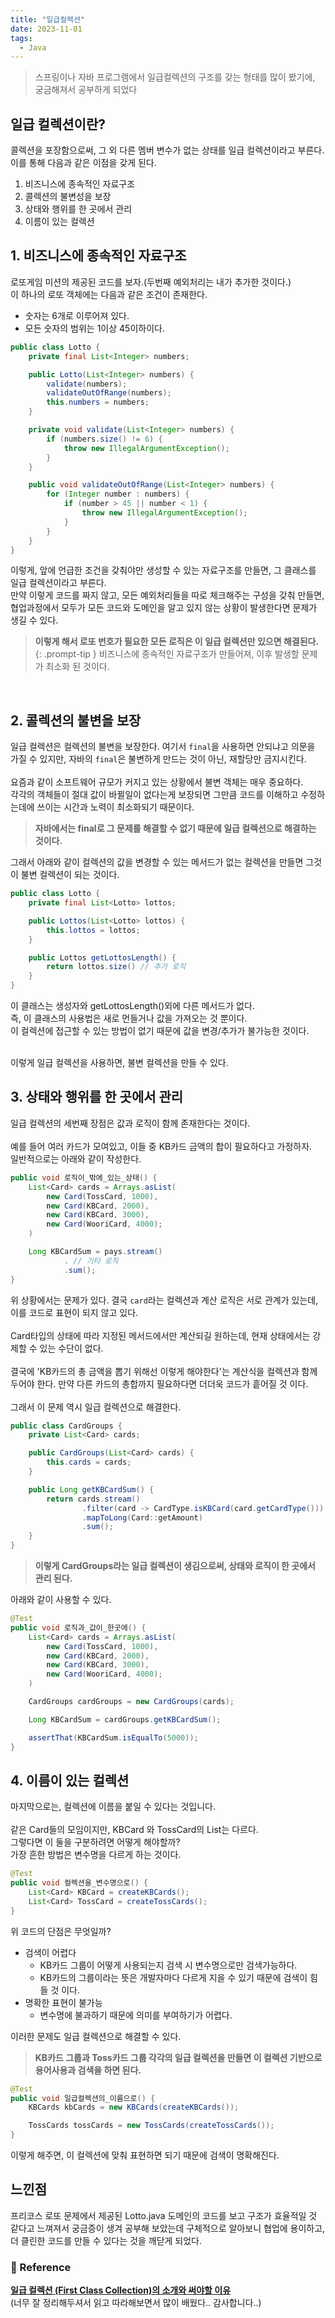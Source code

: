 ```yaml
---
title: "일급컬렉션"
date: 2023-11-01
tags:
  - Java
---
```


> 스프링이나 자바 프로그램에서 일급컬렉션의 구조를 갖는 형태를 많이 봤기에, 궁금해져서 공부하게 되었다


## 일급 컬렉션이란?
콜렉션을 포장함으로써, 그 외 다른 멤버 변수가 없는 상태를 일급 컬렉션이라고 부른다. 이를 통해 다음과 같은 이점을 갖게 된다.
1. 비즈니스에 종속적인 자료구조
2. 콜렉션의 불변성을 보장
3. 상태와 행위를 한 곳에서 관리
4. 이름이 있는 컬렉션


## 1. 비즈니스에 종속적인 자료구조
로또게임 미션의 제공된 코드를 보자.(두번째 예외처리는 내가 추가한 것이다.)    
이 하나의 로또 객체에는 다음과 같은 조건이 존재한다.
- 숫자는 6개로 이루어져 있다.
- 모든 숫자의 범위는 1이상 45이하이다.

```java
public class Lotto {
    private final List<Integer> numbers;

    public Lotto(List<Integer> numbers) {
        validate(numbers);
        validateOutOfRange(numbers);
        this.numbers = numbers;
    }

    private void validate(List<Integer> numbers) {
        if (numbers.size() != 6) {
            throw new IllegalArgumentException();
        }
    }

    public void validateOutOfRange(List<Integer> numbers) {
        for (Integer number : numbers) {
            if (number > 45 || number < 1) {
                throw new IllegalArgumentException();
            }
        }
    }
}
```
이렇게, 앞에 언급한 조건을 갖춰야만 생성할 수 있는 자료구조를 만들면, 그 클래스를 일급 컬렉션이라고 부른다.    
만약 이렇게 코드를 짜지 않고, 모든 예외처리들을 따로 체크해주는 구성을 갖춰 만들면, 협업과정에서 모두가 모든 코드와 도메인을 알고 있지 않는 상황이 발생한다면 문제가 생길 수 있다.
> **이렇게 해서 로또 번호가 필요한 모든 로직은 이 일급 컬렉션만 있으면 해결된다.**
{: .prompt-tip }
비즈니스에 종속적인 자료구조가 만들어져, 이후 발생할 문제가 최소화 된 것이다.

<br>

## 2. 콜렉션의 불변을 보장
일급 컬렉션은 컬렉션의 불변을 보장한다.
여기서 `final`을 사용하면 안되냐고 의문을 가질 수 있지만, 자바의 `final`은 불변하게 만드는 것이 아닌, 재할당만 금지시킨다.    
<br>
요즘과 같이 소프트웨어 규모가 커지고 있는 상황에서 불변 객체는 매우 중요하다.    
각각의 객체들이 절대 값이 바뀔일이 없다는게 보장되면 그만큼 코드를 이해하고 수정하는데에 쓰이는 시간과 노력이 최소화되기 때문이다.    

> **자바에서는 final로 그 문제를 해결할 수 없기 때문에 일급 컬렉션으로 해결하는 것이다.**    

그래서 아래와 같이 컬렉션의 값을 변경할 수 있는 메서드가 없는 컬렉션을 만들면 그것이 불변 컬렉션이 되는 것이다.    

```java
public class Lotto {
    private final List<Lotto> lottos;

    public Lottos(List<Lotto> lottos) {
        this.lottos = lottos;
    }

    public Lottos getLottosLength() {
        return lottos.size() // 추가 로직
    }
}
```

이 클래스는 생성자와 getLottosLength()외에 다른 메서드가 없다.    
즉, 이 클래스의 사용법은 새로 먼들거나 값을 가져오는 것 뿐이다.    
이 컬렉션에 접근할 수 있는 방법이 없기 때문에 값을 변경/추가가 불가능한 것이다.    

<br>
이렇게 일급 컬렉션을 사용하면, 불변 컬렉션을 만들 수 있다.

<br>

## 3. 상태와 행위를 한 곳에서 관리

일급 컬렉션의 세번째 장점은 값과 로직이 함께 존재한다는 것이다.    
<br>
예를 들어 여러 카드가 모여있고, 이들 중 KB카드 금액의 합이 필요하다고 가정하자.    
일반적으로는 아래와 같이 작성한다.    

```java
public void 로직이_밖에_있는_상태() {
    List<Card> cards = Arrays.asList(
        new Card(TossCard, 1000),
        new Card(KBCard, 2000),
        new Card(KBCard, 3000),
        new Card(WooriCard, 4000);
    )

    Long KBCardSum = pays.stream()
            . // 기타 로직
            .sum();
}
```

위 상황에서는 문제가 있다. 결국 `card`라는 컬렉션과 계산 로직은 서로 관계가 있는데, 이를 코드로 표현이 되지 않고 있다.    
<br>
Card타입의 상태에 따라 지정된 메서드에서만 계산되길 원하는데, 현재 상태에서는 강제할 수 있는 수단이 없다.     
<br>
결국에 'KB카드의 총 금액을 뽑기 위해선 이렇게 해야한다'는 계산식을 컬렉션과 함께 두어야 한다. 만약 다른 카드의 총합까지 필요하다면 더더욱 코드가 흩어질 것 이다.    
<br>
그래서 이 문제 역시 일급 컬렉션으로 해결한다. 

```java
public class CardGroups {
    private List<Card> cards;

    public CardGroups(List<Card> cards) {
        this.cards = cards;
    }

    public Long getKBCardSum() {
        return cards.stream()
                .filter(card -> CardType.isKBCard(card.getCardType()))
                .mapToLong(Card::getAmount)
                .sum();
    } 
}
``` 
> **이렇게 CardGroups라는 일급 컬렉션이 생김으로써, 상태와 로직이 한 곳에서 관리 된다.**

아래와 같이 사용할 수 있다.

```java
@Test
public void 로직과_값이_한곳에() {
    List<Card> cards = Arrays.asList(
        new Card(TossCard, 1000),
        new Card(KBCard, 2000),
        new Card(KBCard, 3000),
        new Card(WooriCard, 4000);
    )

    CardGroups cardGroups = new CardGroups(cards);

    Long KBCardSum = cardGroups.getKBCardSum();

    assertThat(KBCardSum.isEqualTo(5000));
}
```

## 4. 이름이 있는 컬렉션

마지막으로는, 컬렉션에 이름을 붙일 수 있다는 것입니다.    
<br>
같은 Card들의 모임이지만, KBCard 와 TossCard의 List는 다르다.    
그렇다면 이 둘을 구분하려면 어떻게 해야할까?    
가장 흔한 방법은 변수명을 다르게 하는 것이다.    

```java
@Test
public void 컬렉션을_변수명으로() {
    List<Card> KBCard = createKBCards();
    List<Card> TossCard = createTossCards();
}
```
위 코드의 단점은 무엇일까?
- 검색이 어렵다
  - KB카드 그룹이 어떻게 사용되는지 검색 시 변수명으로만 검색가능하다.
  - KB카드의 그룹이라는 뜻은 개발자마다 다르게 지을 수 있기 때문에 검색이 힘들 것 이다.
- 명확한 표현이 불가능
  - 변수명에 불과하기 때문에 의미를 부여하기가 어렵다.

이러한 문제도 일급 컬렉션으로 해결할 수 있다.    

> **KB카드 그룹과 Toss카드 그룹 각각의 일급 컬렉션을 만들면 이 컬렉션 기반으로 용어사용과 검색을 하면 된다.**  


```java
@Test
public void 일급컬렉션의_이름으로() {
    KBCards kbCards = new KBCards(createKBCards());

    TossCards tossCards = new TossCards(createTossCards());
}
```
이렇게 해주면, 이 컬렉션에 맞춰 표현하면 되기 때문에 검색이 명확해진다.


## 느낀점
프리코스 로또 문제에서 제공된 Lotto.java 도메인의 코드를 보고 구조가 효율적일 것 같다고 느껴져서 궁금증이 생겨 공부해 보았는데 구체적으로 알아보니 협업에 용이하고, 더 클린한 코드를 만들 수 있다는 것을 깨닫게 되었다.

### 🔗 Reference 
**[일급 컬렉션 (First Class Collection)의 소개와 써야할 이유](https://jojoldu.tistory.com/412)**  
(너무 잘 정리해두셔서 읽고 따라해보면서 많이 배웠다.. 감사합니다..)